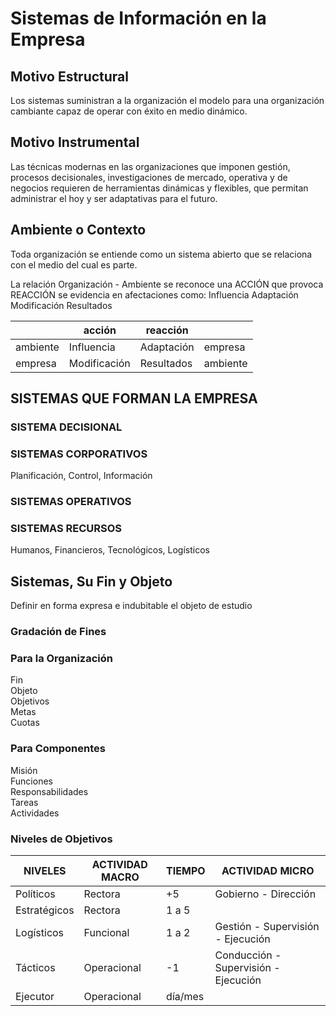 # Sistemas de Información en la Empresa

## Motivo Estructural

Los sistemas suministran a la organización el modelo para una organización cambiante capaz de operar con éxito en medio dinámico. 

## Motivo Instrumental

Las técnicas modernas en las organizaciones que imponen gestión, procesos decisionales, investigaciones de mercado, operativa y de negocios requieren de herramientas dinámicas y flexibles, que permitan administrar el hoy y ser adaptativas para el futuro.

## Ambiente o Contexto

Toda organización se entiende como un sistema abierto que se relaciona con el medio del cual es parte.

La relación Organización - Ambiente
    se reconoce una ACCIÓN que provoca REACCIÓN
    se evidencia en afectaciones como:
    Influencia  Adaptación  Modificación    Resultados

|          | acción       | reacción   |          |
|----------|--------------|------------|----------|
| ambiente | Influencia   | Adaptación | empresa  |
| empresa  | Modificación | Resultados | ambiente |


## SISTEMAS QUE FORMAN LA EMPRESA

### SISTEMA DECISIONAL

### SISTEMAS CORPORATIVOS

Planificación, Control, Información

### SISTEMAS OPERATIVOS

### SISTEMAS RECURSOS

Humanos, Financieros, Tecnológicos, Logísticos

## Sistemas, Su Fin y Objeto

Definir en forma expresa e indubitable el objeto de estudio

### Gradación de Fines 

### Para la Organización

Fin  
Objeto  
Objetivos  
Metas  
Cuotas  

### Para Componentes

Misión  
Funciones  
Responsabilidades  
Tareas  
Actividades

### Niveles de Objetivos

| NIVELES      | ACTIVIDAD MACRO | TIEMPO  | ACTIVIDAD MICRO                      |
|--------------|-----------------|---------|--------------------------------------|
| Políticos    | Rectora         | +5      | Gobierno - Dirección                 |
| Estratégicos | Rectora         | 1 a 5   |                                      |
| Logísticos   | Funcional       | 1 a 2   | Gestión - Supervisión - Ejecución    |
| Tácticos     | Operacional     | -1      | Conducción - Supervisión - Ejecución |
| Ejecutor     | Operacional     | día/mes |                                      |


